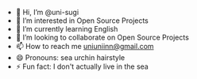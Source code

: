 - 👋 Hi, I’m @uni-sugi
- 👀 I’m interested in Open Source Projects
- 🌱 I’m currently learning English
- 💞️ I’m looking to collaborate on Open Source Projects
- 📫 How to reach me uniuniinn@gmail.com
- 😄 Pronouns: sea ​​urchin hairstyle
- ⚡ Fun fact: I don't actually live in the sea

<!---
uni-sugi/uni-sugi is a ✨ special ✨ repository because its `README.md` (this file) appears on your GitHub profile.
You can click the Preview link to take a look at your changes.
--->
